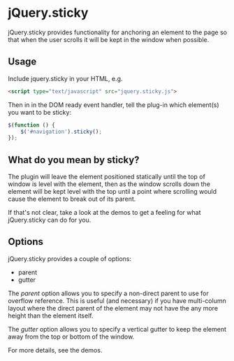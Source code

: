 jQuery.sticky
=============

jQuery.sticky provides functionality for anchoring an element to the page so
that when the user scrolls it will be kept in the window when possible.

Usage
-----

Include jquery.sticky in your HTML, e.g.

```html
<script type="text/javascript" src="jquery.sticky.js">
```

Then in in the DOM ready event handler, tell the plug-in which element(s) you
want to be sticky:

```javascript
$(function () {
    $('#navigation').sticky();
});
```

What do you mean by sticky?
---------------------------

The plugin will leave the element positioned statically until the top of window
is level with the element, then as the window scrolls down the element will be
kept level with the top until a point where scrolling would cause the element to
break out of its parent.

If that's not clear, take a look at the demos to get a feeling for what
jQuery.sticky can do for you.

Options
-------

jQuery.sticky provides a couple of options:

* parent
* gutter

The *parent* option allows you to specify a non-direct parent to use for
overflow reference. This is useful (and necessary) if you have multi-column
layout where the direct parent of the element may not have the any more height
than the element itself.

The *gutter* option allows you to specify a vertical gutter to keep the element
away from the top or bottom of the window.

For more details, see the demos.